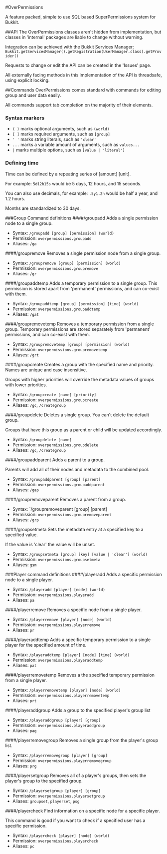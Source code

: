 #OverPermissions

A feature packed, simple to use SQL based SuperPermissions system for Bukkit.

##API
The OverPermissions classes aren't hidden from implementation, but classes in 'internal' packages are liable to change without warning.

Integration can be achieved with the Bukkit Services Manager: `Bukkit.getServicesManager().getRegistration(UserManager.class).getProvider()`

Requests to change or edit the API can be created in the 'Issues' page.

All externally facing methods in this implementation of the API is threadsafe, using explicit locking.

##Commands
OverPermissions comes standard with commands for editing group and user data easily.

All commands support tab completion on the majority of their elements.

### Syntax markers
 * `( )` marks optional arguments, such as `(world)`
 * `[ ]` marks required arguments, such as `[group]`
 * `' '` marks string literals, such as `'clear'`
 * `...` marks a variable amount of arguments, such as `values...`
 * `|` marks multiple options, such as `[value | 'literal']`
 
### Defining time

Time can be defined by a repeating series of [amount] [unit].

For example: `5d12h15s` would be 5 days, 12 hours, and 15 seconds.

You can also use decimals, for example: `.5y1.2h` would be half a year, and 1.2 hours.

Months are standardized to 30 days.

###Group Command definitions
####/groupadd
Adds a single permission node to a single group.
 
 * Syntax: `/groupadd [group] [permission] (world)`
 * Permission: `overpermissions.groupadd`
 * Aliases: `/ga`

####/groupremove
Removes a single permission node from a single group.

 * Syntax: `/groupremove [group] [permission] (world)`
 * Permission: `overpermissions.groupremove`
 * Aliases: `/gr`
 
####/groupaddtemp
Adds a temporary permission to a single group. This permission is stored apart from 'permanent' permissions, and can co-exist with them.

 * Syntax: `/groupaddtemp [group] [permission] [time] (world)`
 * Permission: `overpermissions.groupaddtemp`
 * Aliases: `/gat`

####/groupremovetemp
Removes a temporary permission from a single group. Temporary permissions are stored separately from 'permanent' permissions, and can co-exist with them.

 * Syntax: `/groupremovetemp [group] [permission] (world)`
 * Permission: `overpermissions.groupremovetemp`
 * Aliases: `/grt`

####/groupcreate
Creates a group with the specified name and priority. Names are unique and case insensitive.

Groups with higher priorities will override the metadata values of groups with lower priorities.

 * Syntax: `/groupcreate [name] [priority]`
 * Permission: `overpermissions.groupcreate`
 * Aliases: `/gc`, `/creategroup`
 
####/groupdelete
Deletes a single group. You can't delete the default group.

Groups that have this group as a parent or child will be updated accordingly.

 * Syntax: `/groupdelete [name]`
 * Permission: `overpermissions.groupdelete`
 * Aliases: `/gc`, `/creategroup`
 
####/groupaddparent
Adds a parent to a group.

Parents will add all of their nodes and metadata to the combined pool.

 * Syntax: `/groupaddparent [group] [parent]`
 * Permission: `overpermissions.groupaddparent`
 * Aliases: `/gap`
 
####/groupremoveparent
Removes a parent from a group.

 * Syntax: `/groupremoveparent [group] [parent]
 * Permission: `overpermissions.groupremoveparent`
 * Aliases: `/grp`
 
####/groupsetmeta
Sets the metadata entry at a specified key to a specified value.

If the value is 'clear' the value will be unset.

 * Syntax: `/groupsetmeta [group] [key] [value | 'clear'] (world)`
 * Permission: `overpermissions.groupsetmeta`
 * Aliases: `gsm`

###Player command definitions
####/playeradd
Adds a specific permission node to a single player.

 * Syntax: `/playeradd [player] [node] (world)`
 * Permission: `overpermissions.playeradd`
 * Aliases: `pa`

####/playerremove
Removes a specific node from a single player.

 * Syntax: `/playerremove [player] [node] (world)`
 * Permission: `overpermissions.playerremove`
 * Aliases: `pr`
 
####/playeraddtemp
Adds a specific temporary permission to a single player for the specified amount of time.

 * Syntax: `/playeraddtemp [player] [node] [time] (world)`
 * Permission: `overpermissions.playeraddtemp`
 * Aliases: `pat`
 
####/playerremovetemp
Removes a the specified temporary permission from a single player.

 * Syntax: `/playerremovetemp [player] [node] (world)`
 * Permission: `overpermissions.playerremovetemp`
 * Aliases: `prt`
 
####/playeraddgroup
Adds a group to the specified player's group list

 * Syntax: `/playeraddgroup [player] [group]`
 * Permission: `overpermissions.playeraddgroup`
 * Aliases: `pag`
 
####/playerremovegroup
Removes a single group from the player's group list.

 * Syntax: `/playerremovegroup [player] [group]`
 * Permission: `overpermissions.playerremovegroup`
 * Aliases: `prg`
 
####/playersetgroup
Removes all of a player's groups, then sets the player's group to the specified group.
 
  * Syntax: `/playersetgroup [player] [group]`
  * Permission: `overpermissions.playersetgroup`
  * Aliases: `groupset`, `playerset`, `psg`

####/playercheck
Find information on a specific node for a specific player.

This command is good if you want to check if a specified user has a specific permission.

 * Syntax: `/playercheck [player] [node] (world)`
 * Permission: `overpermissions.playercheck`
 * Aliases: `pc`
